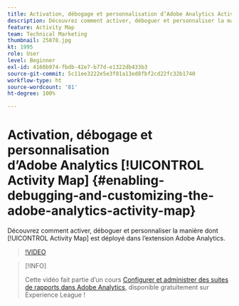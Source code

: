 ```yaml
---
title: Activation, débogage et personnalisation d’Adobe Analytics Activity Map
description: Découvrez comment activer, déboguer et personnaliser la manière dont Activity Map est déployé dans l’extension Adobe Analytics.
feature: Activity Map
team: Technical Marketing
thumbnail: 25878.jpg
kt: 1995
role: User
level: Beginner
exl-id: 4160b974-fbdb-42e7-b77d-e1322db433b3
source-git-commit: 5c11ee3222e5e3f81a13ed8fbf2cd22fc32b1740
workflow-type: ht
source-wordcount: '81'
ht-degree: 100%

---
```


# Activation, débogage et personnalisation d’Adobe Analytics [!UICONTROL Activity Map] {#enabling-debugging-and-customizing-the-adobe-analytics-activity-map}

Découvrez comment activer, déboguer et personnaliser la manière dont [!UICONTROL Activity Map] est déployé dans l’extension Adobe Analytics.

>[!VIDEO](https://video.tv.adobe.com/v/25878?quality=12)

>[!INFO]
>
> Cette vidéo fait partie d’un cours [Configurer et administrer des suites de rapports dans Adobe Analytics](https://experienceleague.adobe.com/?recommended=Analytics-A-1-2021.1.administration), disponible gratuitement sur Experience League !